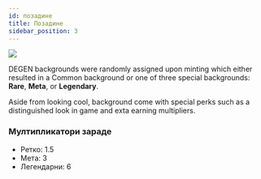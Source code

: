 ```yaml
---
id: позадине
title: Позадине
sidebar_position: 3
---
```


![](/img/rngBackgrounds.gif)

DEGEN backgrounds were randomly assigned upon minting which either resulted in a Common background or one of three special backgrounds: **Rare**, **Meta**, or **Legendary**.

Aside from looking cool, background come with special perks such as a distinguished look in game and exta earning multipliers.

### Мултипликатори зараде

- Ретко: 1.5
- Мета: 3
- Легендарни: 6
